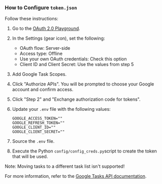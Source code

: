 ### How to Configure `token.json`

Follow these instructions:

1. Go to the [OAuth 2.0 Playground](https://developers.google.com/oauthplayground/).
2. In the Settings (gear icon), set the following:
    - OAuth flow: Server-side
    - Access type: Offline
    - Use your own OAuth credentials: Check this option
    - Client ID and Client Secret: Use the values from step 5

3. Add Google Task Scopes.

4. Click "Authorize APIs". You will be prompted to choose your Google account and confirm access.

5. Click "Step 2" and "Exchange authorization code for tokens".

6. Update your `.env` file with the following values:
    ```
    GOOGLE_ACCESS_TOKEN=""
    GOOGLE_REFRESH_TOKEN=""
    GOOGLE_CLIENT_ID=""
    GOOGLE_CLIENT_SECRET=""
    ```

7. Source the `.env` file.

8. Execute the Python `config/config_creds.py`script to create the token that will be used.


Note: Moving tasks to a different task list isn't supported!

For more information, refer to the [Google Tasks API documentation](https://developers.google.com/resources/api-libraries/documentation/tasks/v1/python/latest/index.html).
